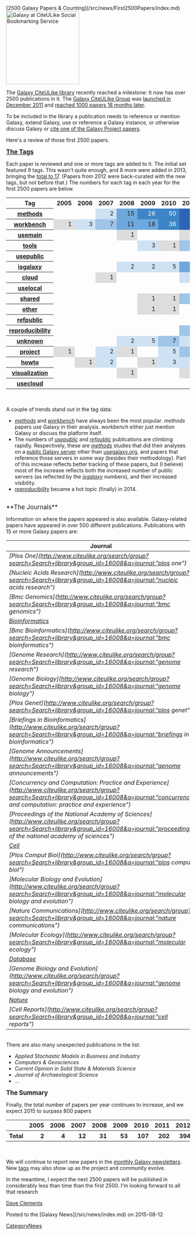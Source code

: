 <div class='newsItemHeader'>[2500 Galaxy Papers & Counting](/src/news/First2500Papers/index.md)</div>

<div class='right'><a href='http://www.citeulike.org/group/16008/order/group_rating'><img src="/src/images/Logos/CiteULikeLogo.png" alt="Galaxy at CiteULike Social Bookmarking Service" width="200" /></a></div>

The [Galaxy CiteULike library](http://bit.ly/gxyCiteULike) recently reached a milestone:  It now has over 2500 publications in it.  The [Galaxy CiteULike Group](http://bit.ly/gxyCiteULike) was [launched in December 2011](/src/news/NewGalaxyGroupCiteULike/index.md) and [reached 1000 papers 18 months later](/src/news/GalaxyCiteULikePaper1000/index.md). 

To be included in the library a publication needs to reference or mention Galaxy, extend Galaxy, use or reference a Galaxy instance, or otherwise discuss Galaxy or [cite one of the Galaxy Project papers](/src/CitingGalaxy/index.md).

Here's a review of those first 2500 papers.

<span style="font-size: larger;">**[The Tags](/src/CiteULike/index.md#citeulike-tags)**</span>

Each paper is reviewed and one or more tags are added to it.  The initial set featured 9 tags.  This wasn't quite enough, and 8 more were added in 2013, bringing the [total to 17](/src/CiteULike/index.md#citeulike-tags).  (Papers from 2012 were back-curated with the new tags, but not before that.)  The numbers for each tag in each year for the first 2500 papers are below.

<table>
  <tr>
    <th> Tag </th>
    <th> 2005 </th>
    <th> 2006 </th>
    <th> 2007 </th>
    <th> 2008 </th>
    <th> 2009 </th>
    <th> 2010 </th>
    <th> 2011 </th>
    <th> 2012 </th>
    <th> 2013 </th>
    <th> 2014 </th>
    <th> 2015 </th>
    <th> # </th>
  </tr>
  <tr>
    <th> <a href='http://www.citeulike.org/group/16008/tag/methods'>methods</a> </th>
    <td> </td>
    <td> </td>
    <td style=" text-align: right; background-color: #cfe2f3;"> 2 </td>
    <td style=" text-align: right; background-color: #6fa8dc;"> 15 </td>
    <td style=" text-align: right; background-color: #3d85c6; color: #ffffff;"> 26 </td>
    <td style=" text-align: right; background-color: #3d85c6; color: #ffffff;"> 50 </td>
    <td style=" text-align: right; background-color: #2d65b6; color: #ffffff;"> 92 </td>
    <td style=" text-align: right; background-color: #1d45a6; color: #ffffff;"> 196 </td>
    <td style=" text-align: right; background-color: #1d45a6; color: #ffffff;"> 260 </td>
    <td style=" text-align: right; background-color: #1d45a6; color: #ffffff;"> 325 </td>
    <td style=" text-align: right; background-color: #1d45a6; color: #ffffff;"> 258 </td>
    <td style=" text-align: right;"> <strong>1224</strong> </td>
  </tr>
  <tr>
    <th> <a href='http://www.citeulike.org/group/16008/tag/workbench'>workbench</a> </th>
    <td style=" text-align: right; background-color: #dddddd;"> 1 </td>
    <td style=" text-align: right; background-color: #cfe2f3;"> 3 </td>
    <td style=" text-align: right; background-color: #9fc5e8;"> 7 </td>
    <td style=" text-align: right; background-color: #6fa8dc;"> 11 </td>
    <td style=" text-align: right; background-color: #6fa8dc;"> 18 </td>
    <td style=" text-align: right; background-color: #3d85c6; color: #ffffff;"> 36 </td>
    <td style=" text-align: right; background-color: #2d65b6; color: #ffffff;"> 68 </td>
    <td style=" text-align: right; background-color: #1d45a6; color: #ffffff;"> 127 </td>
    <td style=" text-align: right; background-color: #1d45a6; color: #ffffff;"> 151 </td>
    <td style=" text-align: right; background-color: #1d45a6; color: #ffffff;"> 205 </td>
    <td style=" text-align: right; background-color: #1d45a6; color: #ffffff;"> 121 </td>
    <td style=" text-align: right;"> <strong>748</strong> </td>
  </tr>
  <tr>
    <th> <a href='http://www.citeulike.org/group/16008/tag/usemain'>usemain</a> </th>
    <td> </td>
    <td> </td>
    <td> </td>
    <td style=" text-align: right; background-color: #dddddd;"> 1 </td>
    <td> </td>
    <td> </td>
    <td style=" text-align: right; background-color: #dddddd;"> 1 </td>
    <td style=" text-align: right; background-color: #cfe2f3;"> 3 </td>
    <td style=" text-align: right; background-color: #2d65b6; color: #ffffff;"> 89 </td>
    <td style=" text-align: right; background-color: #2d65b6; color: #ffffff;"> 95 </td>
    <td style=" text-align: right; background-color: #2d65b6; color: #ffffff;"> 64 </td>
    <td style=" text-align: right;"> <strong>253</strong> </td>
  </tr>
  <tr>
    <th> <a href='http://www.citeulike.org/group/16008/tag/tools'>tools</a> </th>
    <td> </td>
    <td> </td>
    <td> </td>
    <td> </td>
    <td style=" text-align: right; background-color: #cfe2f3;"> 3 </td>
    <td style=" text-align: right; background-color: #dddddd;"> 1 </td>
    <td style=" text-align: right; background-color: #9fc5e8;"> 8 </td>
    <td style=" text-align: right; background-color: #3d85c6; color: #ffffff;"> 28 </td>
    <td style=" text-align: right; background-color: #3d85c6; color: #ffffff;"> 36 </td>
    <td style=" text-align: right; background-color: #2d65b6; color: #ffffff;"> 67 </td>
    <td style=" text-align: right; background-color: #3d85c6; color: #ffffff;"> 37 </td>
    <td style=" text-align: right;"> <strong>180</strong> </td>
  </tr>
  <tr>
    <th> <a href='http://www.citeulike.org/group/16008/tag/usepublic'>usepublic</a> </th>
    <td> </td>
    <td> </td>
    <td> </td>
    <td> </td>
    <td> </td>
    <td> </td>
    <td> </td>
    <td style=" text-align: right; background-color: #dddddd;"> 1 </td>
    <td style=" text-align: right; background-color: #6fa8dc;"> 15 </td>
    <td style=" text-align: right; background-color: #2d65b6; color: #ffffff;"> 57 </td>
    <td style=" text-align: right; background-color: #2d65b6; color: #ffffff;"> 77 </td>
    <td style=" text-align: right;"> <strong>150</strong> </td>
  </tr>
  <tr>
    <th> <a href='http://www.citeulike.org/group/16008/tag/isgalaxy'>isgalaxy</a> </th>
    <td> </td>
    <td> </td>
    <td> </td>
    <td style=" text-align: right; background-color: #cfe2f3;"> 2 </td>
    <td style=" text-align: right; background-color: #cfe2f3;"> 2 </td>
    <td style=" text-align: right; background-color: #cfe2f3;"> 5 </td>
    <td style=" text-align: right; background-color: #6fa8dc;"> 16 </td>
    <td style=" text-align: right; background-color: #6fa8dc;"> 15 </td>
    <td style=" text-align: right; background-color: #3d85c6; color: #ffffff;"> 26 </td>
    <td style=" text-align: right; background-color: #3d85c6; color: #ffffff;"> 45 </td>
    <td style=" text-align: right; background-color: #3d85c6; color: #ffffff;"> 24 </td>
    <td style=" text-align: right;"> <strong>135</strong> </td>
  </tr>
  <tr>
    <th> <a href='http://www.citeulike.org/group/16008/tag/cloud'>cloud</a> </th>
    <td> </td>
    <td> </td>
    <td style=" text-align: right; background-color: #dddddd;"> 1 </td>
    <td> </td>
    <td> </td>
    <td> </td>
    <td style=" text-align: right; background-color: #cfe2f3;"> 2 </td>
    <td style=" text-align: right; background-color: #6fa8dc;"> 13 </td>
    <td style=" text-align: right; background-color: #3d85c6; color: #ffffff;"> 22 </td>
    <td style=" text-align: right; background-color: #3d85c6; color: #ffffff;"> 38 </td>
    <td style=" text-align: right; background-color: #3d85c6; color: #ffffff;"> 24 </td>
    <td style=" text-align: right;"> <strong>100</strong> </td>
  </tr>
  <tr>
    <th> <a href='http://www.citeulike.org/group/16008/tag/uselocal'>uselocal</a> </th>
    <td> </td>
    <td> </td>
    <td> </td>
    <td> </td>
    <td> </td>
    <td> </td>
    <td> </td>
    <td style=" text-align: right; background-color: #cfe2f3;"> 2 </td>
    <td style=" text-align: right; background-color: #3d85c6; color: #ffffff;"> 28 </td>
    <td style=" text-align: right; background-color: #3d85c6; color: #ffffff;"> 41 </td>
    <td style=" text-align: right; background-color: #3d85c6; color: #ffffff;"> 27 </td>
    <td style=" text-align: right;"> <strong>98</strong> </td>
  </tr>
  <tr>
    <th> <a href='http://www.citeulike.org/group/16008/tag/shared'>shared</a> </th>
    <td> </td>
    <td> </td>
    <td> </td>
    <td> </td>
    <td style=" text-align: right; background-color: #dddddd;"> 1 </td>
    <td style=" text-align: right; background-color: #dddddd;"> 1 </td>
    <td style=" text-align: right; background-color: #9fc5e8;"> 7 </td>
    <td style=" text-align: right; background-color: #6fa8dc;"> 13 </td>
    <td style=" text-align: right; background-color: #3d85c6; color: #ffffff;"> 21 </td>
    <td style=" text-align: right; background-color: #3d85c6; color: #ffffff;"> 24 </td>
    <td style=" text-align: right; background-color: #6fa8dc;"> 17 </td>
    <td style=" text-align: right;"> <strong>84</strong> </td>
  </tr>
  <tr>
    <th> <a href='http://www.citeulike.org/group/16008/tag/other'>other</a> </th>
    <td> </td>
    <td> </td>
    <td> </td>
    <td> </td>
    <td style=" text-align: right; background-color: #dddddd;"> 1 </td>
    <td style=" text-align: right; background-color: #dddddd;"> 1 </td>
    <td> </td>
    <td style=" text-align: right; background-color: #9fc5e8;"> 8 </td>
    <td style=" text-align: right; background-color: #9fc5e8;"> 8 </td>
    <td style=" text-align: right; background-color: #3d85c6; color: #ffffff;"> 38 </td>
    <td style=" text-align: right; background-color: #3d85c6; color: #ffffff;"> 21 </td>
    <td style=" text-align: right;"> <strong>77</strong> </td>
  </tr>
  <tr>
    <th> <a href='http://www.citeulike.org/group/16008/tag/refpublic'>refpublic</a> </th>
    <td> </td>
    <td> </td>
    <td> </td>
    <td> </td>
    <td> </td>
    <td> </td>
    <td> </td>
    <td> </td>
    <td style=" text-align: right; background-color: #9fc5e8;"> 10 </td>
    <td style=" text-align: right; background-color: #3d85c6; color: #ffffff;"> 28 </td>
    <td style=" text-align: right; background-color: #3d85c6; color: #ffffff;"> 26 </td>
    <td style=" text-align: right;"> <strong>64</strong> </td>
  </tr>
  <tr>
    <th> <a href='http://www.citeulike.org/group/16008/tag/reproducibility'>reproducibility</a> </th>
    <td> </td>
    <td> </td>
    <td> </td>
    <td> </td>
    <td> </td>
    <td> </td>
    <td style=" text-align: right; background-color: #9fc5e8;"> 6 </td>
    <td style=" text-align: right; background-color: #9fc5e8;"> 7 </td>
    <td style=" text-align: right; background-color: #9fc5e8;"> 8 </td>
    <td style=" text-align: right; background-color: #3d85c6; color: #ffffff;"> 24 </td>
    <td style=" text-align: right; background-color: #6fa8dc;"> 12 </td>
    <td style=" text-align: right;"> <strong>57</strong> </td>
  </tr>
  <tr>
    <th> <a href='http://www.citeulike.org/group/16008/tag/unknown'>unknown</a> </th>
    <td> </td>
    <td> </td>
    <td> </td>
    <td style=" text-align: right; background-color: #cfe2f3;"> 2 </td>
    <td style=" text-align: right; background-color: #cfe2f3;"> 5 </td>
    <td style=" text-align: right; background-color: #9fc5e8;"> 7 </td>
    <td style=" text-align: right; background-color: #cfe2f3;"> 3 </td>
    <td style=" text-align: right; background-color: #9fc5e8;"> 10 </td>
    <td style=" text-align: right; background-color: #6fa8dc;"> 13 </td>
    <td style=" text-align: right; background-color: #9fc5e8;"> 8 </td>
    <td style=" text-align: right; background-color: #cfe2f3;"> 5 </td>
    <td style=" text-align: right;"> <strong>53</strong> </td>
  </tr>
  <tr>
    <th> <a href='http://www.citeulike.org/group/16008/tag/project'>project</a> </th>
    <td style=" text-align: right; background-color: #dddddd;"> 1 </td>
    <td> </td>
    <td style=" text-align: right; background-color: #cfe2f3;"> 2 </td>
    <td style=" text-align: right; background-color: #dddddd;"> 1 </td>
    <td> </td>
    <td style=" text-align: right; background-color: #cfe2f3;"> 5 </td>
    <td style=" text-align: right; background-color: #9fc5e8;"> 6 </td>
    <td style=" text-align: right; background-color: #9fc5e8;"> 10 </td>
    <td style=" text-align: right; background-color: #9fc5e8;"> 6 </td>
    <td style=" text-align: right; background-color: #9fc5e8;"> 7 </td>
    <td style=" text-align: right; background-color: #9fc5e8;"> 9 </td>
    <td style=" text-align: right;"> <strong>47</strong> </td>
  </tr>
  <tr>
    <th> <a href='http://www.citeulike.org/group/16008/tag/howto'>howto</a> </th>
    <td> </td>
    <td style=" text-align: right; background-color: #dddddd;"> 1 </td>
    <td style=" text-align: right; background-color: #cfe2f3;"> 2 </td>
    <td> </td>
    <td style=" text-align: right; background-color: #dddddd;"> 1 </td>
    <td style=" text-align: right; background-color: #cfe2f3;"> 3 </td>
    <td style=" text-align: right; background-color: #cfe2f3;"> 4 </td>
    <td style=" text-align: right; background-color: #6fa8dc;"> 12 </td>
    <td style=" text-align: right; background-color: #9fc5e8;"> 6 </td>
    <td style=" text-align: right; background-color: #6fa8dc;"> 11 </td>
    <td style=" text-align: right; background-color: #cfe2f3;"> 5 </td>
    <td style=" text-align: right;"> <strong>45</strong> </td>
  </tr>
  <tr>
    <th> <a href='http://www.citeulike.org/group/16008/tag/visualization'>visualization</a> </th>
    <td> </td>
    <td> </td>
    <td> </td>
    <td style=" text-align: right; background-color: #dddddd;"> 1 </td>
    <td> </td>
    <td> </td>
    <td style=" text-align: right; background-color: #dddddd;"> 1 </td>
    <td style=" text-align: right; background-color: #cfe2f3;"> 2 </td>
    <td style=" text-align: right; background-color: #cfe2f3;"> 3 </td>
    <td style=" text-align: right; background-color: #9fc5e8;"> 6 </td>
    <td style=" text-align: right; background-color: #cfe2f3;"> 3 </td>
    <td style=" text-align: right;"> <strong>16</strong> </td>
  </tr>
  <tr>
    <th> <a href='http://www.citeulike.org/group/16008/tag/usecloud'>usecloud</a> </th>
    <td> </td>
    <td> </td>
    <td> </td>
    <td> </td>
    <td> </td>
    <td> </td>
    <td> </td>
    <td> </td>
    <td style=" text-align: right; background-color: #cfe2f3;"> 2 </td>
    <td style=" text-align: right; background-color: #dddddd;"> 1 </td>
    <td style=" text-align: right; background-color: #dddddd;"> 1 </td>
    <td style=" text-align: right;"> <strong>4</strong> </td>
  </tr>
</table>


<br />

A couple of trends stand out in the tag data:

* *[methods](http://www.citeulike.org/group/16008/tag/methods)* and *[workbench](http://www.citeulike.org/group/16008/tag/workbench)* have always been the most popular.  *methods* papers use Galaxy in their analysis.  *workbench* either just mention Galaxy or discuss the platform itself.
* The numbers of *[usepublic](http://www.citeulike.org/group/16008/tag/usepublic)* and *[refpublic](http://www.citeulike.org/group/16008/tag/refpublic)* publications are climbing rapidly.  Respectively, these are *[methods](http://www.citeulike.org/group/16008/tag/methods)* studies that did their analyses on a [public Galaxy server](/src/PublicGalaxyServers/index.md) other than [usegalaxy.org](http://usegalaxy.org), and papers that reference those servers in some way (besides their methodology).  Part of this increase reflects better tracking of these papers, but (I believe) most of the increase reflects both the increased number of public servers (as reflected by the *[isgalaxy](http://www.citeulike.org/group/16008/tag/isgalaxy)* numbers), and their increased visibility.
* *[reproducibility](http://www.citeulike.org/group/16008/tag/reproducibility)* became a hot topic (finally) in 2014.  

<br />
<span style="font-size: larger;">**The Journals**</span>

Information on where the papers appeared is also available.  Galaxy-related papers have appeared in over 500 different publications.  Publications with 15 or more Galaxy papers are:


| Journal |  2005  |  2006  |  2007  |  2008  |  2009  |  2010  |  2011  |  2012  |  2013  |  2014  |  2015  |  Total  | 
| ------- | ----- | ----- | ----- | ----- | ----- | ----- | ----- | ----- | ----- | ----- | ----- | ------ | 
| *[Plos One](http://www.citeulike.org/search/group?search=Search+library&group_id=16008&q=journal:"plos one")* |  0  |  0  |  0  |  1  |  1  |  4  |  16  |  32  |  42  |  45  |  27  |  **168**  | 
| *[Nucleic Acids Research](http://www.citeulike.org/search/group?search=Search+library&group_id=16008&q=journal:"nucleic acids research")* |  0  |  1  |  0  |  1  |  11  |  13  |  8  |  21  |  22  |  29  |  19  |  **125**  | 
| *[Bmc Genomics](http://www.citeulike.org/search/group?search=Search+library&group_id=16008&q=journal:"bmc genomics")* |  0  |  0  |  0  |  0  |  2  |  4  |  12  |  22  |  27  |  42  |  15  |  **124**  | 
| *[Bioinformatics](http://www.citeulike.org/search/group?search=Search+library&group_id=16008&q=journal:"bioinformatics")* |  0  |  0  |  0  |  5  |  4  |  7  |  23  |  19  |  19  |  30  |  10  |  **117**  | 
| *[Bmc Bioinformatics](http://www.citeulike.org/search/group?search=Search+library&group_id=16008&q=journal:"bmc bioinformatics")* |  0  |  0  |  1  |  0  |  2  |  10  |  15  |  16  |  8  |  25  |  6  |  **83**  | 
| *[Genome Research](http://www.citeulike.org/search/group?search=Search+library&group_id=16008&q=journal:"genome research")* |  1  |  2  |  4  |  3  |  5  |  2  |  9  |  12  |  2  |  8  |  3  |  **51**  | 
| *[Genome Biology](http://www.citeulike.org/search/group?search=Search+library&group_id=16008&q=journal:"genome biology")* |  0  |  0  |  0  |  1  |  3  |  9  |  11  |  11  |  4  |  6  |  2  |  **47**  | 
| *[Plos Genet](http://www.citeulike.org/search/group?search=Search+library&group_id=16008&q=journal:"plos genet")* |  0  |  0  |  0  |  2  |  0  |  1  |  6  |  10  |  15  |  6  |  4  |  **44**  | 
| *[Briefings in Bioinformatics](http://www.citeulike.org/search/group?search=Search+library&group_id=16008&q=journal:"briefings in bioinformatics")* |  0  |  0  |  0  |  1  |  1  |  1  |  3  |  2  |  8  |  4  |  9  |  **29**  | 
| *[Genome Announcements](http://www.citeulike.org/search/group?search=Search+library&group_id=16008&q=journal:"genome announcements")* |  0  |  0  |  0  |  0  |  0  |  0  |  0  |  0  |  4  |  3  |  19  |  **26**  | 
| *[Concurrency and Computation: Practice and Experience](http://www.citeulike.org/search/group?search=Search+library&group_id=16008&q=journal:"concurrency and computation: practice and experience")* |  0  |  0  |  0  |  0  |  0  |  0  |  1  |  3  |  0  |  11  |  10  |  **25**  | 
| *[Proceedings of the National Academy of Sciences](http://www.citeulike.org/search/group?search=Search+library&group_id=16008&q=journal:"proceedings of the national academy of sciences")* |  0  |  0  |  0  |  1  |  1  |  0  |  2  |  3  |  4  |  8  |  4  |  **23**  | 
| *[Cell](http://www.citeulike.org/search/group?search=Search+library&group_id=16008&q=journal:"cell")* |  0  |  0  |  0  |  0  |  0  |  1  |  1  |  5  |  8  |  3  |  5  |  **23**  | 
| *[Plos Comput Biol](http://www.citeulike.org/search/group?search=Search+library&group_id=16008&q=journal:"plos comput biol")* |  0  |  0  |  2  |  1  |  0  |  2  |  3  |  3  |  5  |  5  |  2  |  **23**  | 
| *[Molecular Biology and Evolution](http://www.citeulike.org/search/group?search=Search+library&group_id=16008&q=journal:"molecular biology and evolution")* |  0  |  0  |  0  |  0  |  3  |  0  |  1  |  1  |  9  |  2  |  4  |  **20**  | 
| *[Nature Communications](http://www.citeulike.org/search/group?search=Search+library&group_id=16008&q=journal:"nature communications")* |  0  |  0  |  0  |  0  |  0  |  0  |  0  |  2  |  4  |  7  |  7  |  **20**  | 
| *[Molecular Ecology](http://www.citeulike.org/search/group?search=Search+library&group_id=16008&q=journal:"molecular ecology")* |  0  |  0  |  0  |  0  |  0  |  1  |  1  |  1  |  11  |  4  |  0  |  **18**  | 
| *[Database](http://www.citeulike.org/search/group?search=Search+library&group_id=16008&q=journal:"database")* |  0  |  0  |  0  |  0  |  0  |  1  |  6  |  2  |  4  |  3  |  1  |  **17**  | 
| *[Genome Biology and Evolution](http://www.citeulike.org/search/group?search=Search+library&group_id=16008&q=journal:"genome biology and evolution")* |  0  |  0  |  0  |  0  |  0  |  1  |  3  |  2  |  3  |  5  |  2  |  **16**  | 
| *[Nature](http://www.citeulike.org/search/group?search=Search+library&group_id=16008&q=journal:"nature")* |  1  |  0  |  0  |  0  |  1  |  3  |  1  |  0  |  4  |  2  |  3  |  **15**  | 
| *[Cell Reports](http://www.citeulike.org/search/group?search=Search+library&group_id=16008&q=journal:"cell reports")* |  0  |  0  |  0  |  0  |  0  |  0  |  0  |  3  |  5  |  4  |  3  |  **15**  | 

<br />
There are also many unexpected publications in the list:

* *Applied Stochastic Models in Business and Industry*
* *Computers & Geosciences*
* *Current Opinion in Solid State & Materials Science*
* *Journal of Archaeological Science*
* ...

<span style="font-size: larger;">**The Summary**</span>

Finally, the total number of papers per year continues to increase, and we expect 2015 to surpass 800 papers  

<table>
  <tr class="th" >
    <th> </th>
    <th> 2005 </th>
    <th> 2006 </th>
    <th> 2007 </th>
    <th> 2008 </th>
    <th> 2009 </th>
    <th> 2010 </th>
    <th> 2011 </th>
    <th> 2012 </th>
    <th> 2013 </th>
    <th> 2014 </th>
    <th> 2015 </th>
    <th> Total </th>
  </tr>
  <tr>
    <th> Total </th>
    <th style=" text-align: right;"> 2 </th>
    <th style=" text-align: right;"> 4 </th>
    <th style=" text-align: right;"> 12 </th>
    <th style=" text-align: right;"> 31 </th>
    <th style=" text-align: right;"> 53 </th>
    <th style=" text-align: right;"> 107 </th>
    <th style=" text-align: right;"> 202 </th>
    <th style=" text-align: right;"> 394 </th>
    <th style=" text-align: right;"> 495 </th>
    <th style=" text-align: right;"> 703 </th>
    <th style=" text-align: right;"> 497  </th>
    <th style=" text-align: right;"> 2500 </th>
  </tr>
</table>


<br />

We will continue to report new papers in the [monthly Galaxy newsletters](/src/GalaxyUpdates/index.md).  New [tags](/src/CiteULike/index.md#citeulike-tags) may also show up as the project and community evolve.

In the meantime, I expect the next 2500 papers will be published in considerably less than time than the first 2500.  I'm looking forward to all that research

[Dave Clements](/src/DaveClements/index.md)

<div class='newsItemFooter'>Posted to the [Galaxy News](/src/news/index.md) on 2015-08-12</div>

[CategoryNews](/src/CategoryNews/index.md)
